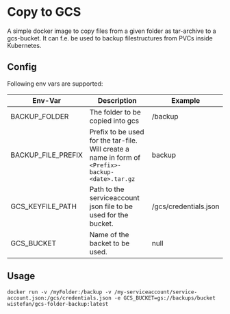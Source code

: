 # Copy to GCS

A simple docker image to copy files from a given folder as tar-archive to a gcs-bucket. It can f.e. be used to backup filestructures from PVCs inside
Kubernetes.

## Config

Following env vars are supported:

|  Env-Var | Description | Example |
| ----------------- | ----------------------------------------------- | ------------------------ |
| BACKUP_FOLDER        | The folder to be copied into gcs   |  /backup  |                            
| BACKUP_FILE_PREFIX | Prefix to be used for the tar-file. Will create a name in form of ```<Prefix>-backup-<date>.tar.gz```     |  backup   |
| GCS_KEYFILE_PATH | Path to the serviceaccount json file to be used for the bucket. | /gcs/credentials.json |
| GCS_BUCKET | Name of the backet to be used. | null |

## Usage

```docker run -v /myFolder:/backup -v /my-serviceaccount/service-account.json:/gcs/credentials.json -e GCS_BUCKET=gs://backups/bucket  wistefan/gcs-folder-backup:latest```

